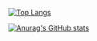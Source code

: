 
[![Top Langs](https://github-readme-stats.vercel.app/api/top-langs/?username=mingnana&layout=compact&bg_color=DEG,COLOR1,COLOR2,COLOR3
)](https://github.com/mingnana/github-readme-stats)

[![Anurag's GitHub stats](https://github-readme-stats.vercel.app/api?username=mingnana)](https://github.com/mingnana/github-readme-stats)
